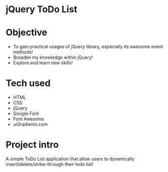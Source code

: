 # jQuery ToDo List 

# Objective
- To gain practical usages of jQuery library, especially its awesome event methods!
- Broaden my knowledge within jQuery!
- Explore and learn new skills!

# Tech used
* HTML
* CSS
* jQuery
* Google Font
* Font Awesome
* uiGradients.com

# Project intro
A simple ToDo List application that allow users to dynamically insert/delete/strike-through their todo list!
